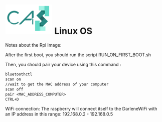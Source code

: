 # <img src="../logo/logo.bmp" width="150"> Linux OS

Notes about the Rpi Image: 


After the first boot, you should run the script RUN_ON_FIRST_BOOT.sh 


Then, you should pair your device using this command : 

	bluetoothctl 
	scan on 
	//wait to get the MAC address of your computer 
	scan off 
	pair <MAC_ADDRESS_COMPUTER> 
	CTRL+D 


WiFi connection: 
	The raspberry will connect itself to the DarleneWiFi with an IP address in this range:
		192.168.0.2  -  192.168.0.5 
